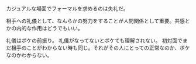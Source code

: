 カジュアルな場面でフォーマルを求めるのは失礼だ。

相手への礼儀として、なんらかの努力をすることが人間関係として重要。共感とかの内的な作用はどうでもいい。

礼儀はボケの前振り。
礼儀がなってないとボケても理解されない。
初対面でまだ相手のことがわからない時も同じ。それがその人にとっての正常なのか、ボケなのかわからない。
